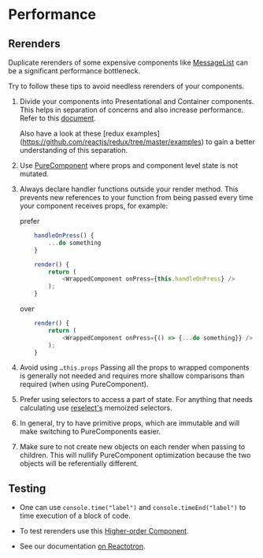 # Performance

## Rerenders
Duplicate rerenders of some expensive components like [MessageList](https://github.com/zulip/zulip-mobile/blob/27483c9a8d9f8e62eeaa02846906cbc26e137b88/src/message/MessageList.js) can be a significant performance bottleneck.

Try to follow these tips to avoid needless rerenders of your components.

1. Divide your components into Presentational and Container components. This helps in separation of concerns and also increase performance.
Refer to this [document](https://medium.com/@dan_abramov/smart-and-dumb-components-7ca2f9a7c7d0).

    Also have a look at these [redux examples] (https://github.com/reactjs/redux/tree/master/examples) to gain a better understanding of this separation.

2. Use [PureComponent](https://facebook.github.io/react/docs/react-api.html#react.purecomponent) where props and component level state is not mutated.

3. Always declare handler functions outside your render method. This prevents new references to your function from being passed every time your component receives props, for example:

    prefer
    ```javascript
        handleOnPress() {
            ...do something
        }

        render() {
            return (
                <WrappedComponent onPress={this.handleOnPress} />
            );
        }
    ```

    over
    ```javascript
        render() {
            return (
                <WrappedComponent onPress={() => {...do something}} />
            );
        }
    ```

4. Avoid using `…this.props`
Passing all the props to wrapped components is generally not needed and requires more shallow comparisons than required (when using PureComponent).

5. Prefer using selectors to access a part of state. For anything that needs calculating use [reselect's](https://github.com/reactjs/reselect/blob/master/README.md) memoized selectors.

6. In general, try to have primitive props, which are immutable and will make switching to PureComponents easier.

7. Make sure to not create new objects on each render when passing to children. This will nullify PureComponent optimization because the two objects will be referentially different.

## Testing

- One can use `console.time("label")` and `console.timeEnd("label")` to time execution of a block of code.

- To test rerenders use this [Higher-order Component](https://gist.github.com/Sam1301/caea1f70bcef1e2e16080ad563012b33).

- See our documentation [on Reactotron](howto/debugging.md#reactotron).
